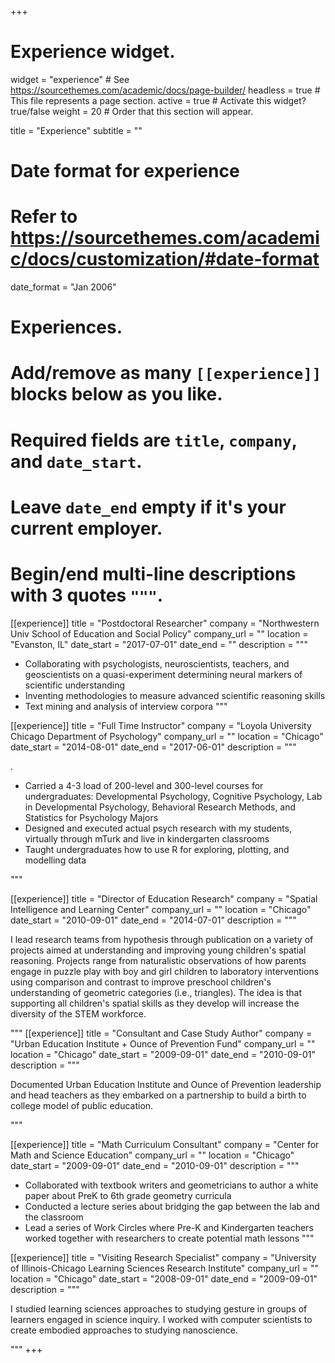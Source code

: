 +++
# Experience widget.
widget = "experience"  # See https://sourcethemes.com/academic/docs/page-builder/
headless = true  # This file represents a page section.
active = true  # Activate this widget? true/false
weight = 20  # Order that this section will appear.

title = "Experience"
subtitle = ""

# Date format for experience
#   Refer to https://sourcethemes.com/academic/docs/customization/#date-format
date_format = "Jan 2006"

# Experiences.
#   Add/remove as many `[[experience]]` blocks below as you like.
#   Required fields are `title`, `company`, and `date_start`.
#   Leave `date_end` empty if it's your current employer.
#   Begin/end multi-line descriptions with 3 quotes `"""`.
[[experience]]
  title = "Postdoctoral Researcher"
  company = "Northwestern Univ School of Education and Social Policy"
  company_url = ""
  location = "Evanston, IL"
  date_start = "2017-07-01"
  date_end = ""
  description = """
  
  
   * Collaborating with psychologists, neuroscientists, teachers, and geoscientists on a quasi-experiment determining neural markers of scientific understanding
   * Inventing methodologies to measure advanced scientific reasoning skills
  * Text mining and analysis of interview corpora
  """

[[experience]]
  title = "Full Time Instructor"
  company = "Loyola University Chicago Department of Psychology"
  company_url = ""
  location = "Chicago"
  date_start = "2014-08-01"
  date_end = "2017-06-01"
  description = """

.
  * Carried a 4-3 load of 200-level and 300-level courses for undergraduates: Developmental Psychology, Cognitive Psychology, Lab in Developmental Psychology, Behavioral Research Methods, and Statistics for Psychology Majors
  * Designed and executed actual psych research with my students, virtually through mTurk and live in kindergarten classrooms
  * Taught undergraduates how to use R for exploring, plotting, and modelling data
  
  """

[[experience]]
  title = "Director of Education Research"
  company = "Spatial Intelligence and Learning Center"
  company_url = ""
  location = "Chicago"
  date_start = "2010-09-01"
  date_end = "2014-07-01"
  description = """
  
  I lead research teams from hypothesis through publication on a variety of projects aimed at understanding and improving young children's spatial reasoning. Projects range from naturalistic observations of how parents engage in puzzle play with boy and girl children to laboratory interventions using comparison and contrast to improve preschool children's understanding of geometric categories (i.e., triangles). The idea is that supporting all children's spatial skills as they develop will increase the diversity of the STEM workforce.

  
  """
   [[experience]]
  title = "Consultant and Case Study Author"
  company = "Urban Education Institute + Ounce of Prevention Fund"
  company_url = ""
  location = "Chicago"
  date_start = "2009-09-01"
  date_end = "2010-09-01"
  description = """
  
  Documented Urban Education Institute and Ounce of Prevention leadership and head teachers as they embarked on a partnership to build a birth to college model of public education.
  
  """
  
  [[experience]]
  title = "Math Curriculum Consultant"
  company = "Center for Math and Science Education"
  company_url = ""
  location = "Chicago"
  date_start = "2009-09-01"
  date_end = "2010-09-01"
  description = """
  
  
  * Collaborated with textbook writers and geometricians to author a white paper about PreK to 6th grade geometry curricula
  * Conducted a lecture series about bridging the gap between the lab and the classroom 
  * Lead a series of Work Circles where Pre-K and Kindergarten teachers worked together with researchers to create potential math lessons 
  """
  
  [[experience]]
  title = "Visiting Research Specialist"
  company = "University of Illinois-Chicago Learning Sciences Research Institute"
  company_url = ""
  location = "Chicago"
  date_start = "2008-09-01"
  date_end = "2009-09-01"
  description = """
  
  I studied learning sciences approaches to studying gesture in groups of learners engaged in science inquiry. I worked with computer scientists to create embodied approaches to studying nanoscience.
  
  """
+++
